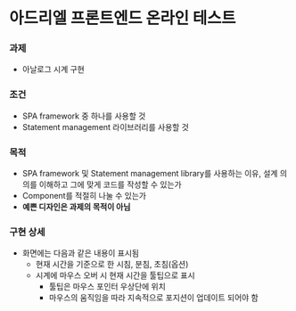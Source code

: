 # 아드리엘 프론트엔드 온라인 테스트

### **과제**

- 아날로그 시계 구현

### **조건**

- SPA framework 중 하나를 사용할 것
- Statement management 라이브러리를 사용할 것

### **목적**

- SPA framework 및 Statement management library를 사용하는 이유, 설계 의의를 이해하고 그에 맞게 코드를 작성할 수 있는가
- Component를 적절히 나눌 수 있는가
- **예쁜 디자인은 과제의 목적이 아님**

### **구현 상세**

- 화면에는 다음과 같은 내용이 표시됨
  - 현재 시간을 기준으로 한 시침, 분침, 초침(옵션)
  - 시계에 마우스 오버 시 현재 시간을 툴팁으로 표시
    - 툴팁은 마우스 포인터 우상단에 위치
    - 마우스의 움직임을 따라 지속적으로 포지션이 업데이트 되어야 함
